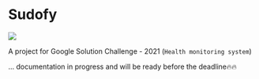 # Sudofy
<img src="https://user-images.githubusercontent.com/54077752/110249544-990cd680-7f87-11eb-8300-dc5da1b9fb58.png"/>

A project for Google Solution Challenge - 2021 (`Health monitoring system`)

<!--
This project implements the following `Android` concepts:

### [UI elements](https://data-flair.training/blogs/android-ui-controls/)

- `Buttons`
- `CarView`
- `RecyclerView`
- `ImgeVIew` 
-->
... documentation in progress and will be ready before the deadline🔥🔥
